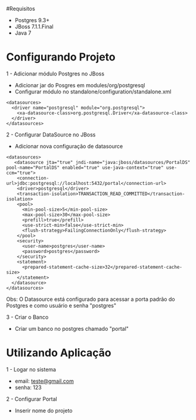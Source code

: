 #Requisitos
- Postgres 9.3+
- JBoss 7.1.1.Final
- Java 7 

# Configurando Projeto
1 - Adicionar módulo Postgres no JBoss
  - Adicionar jar do Posgres em  modules/org/postgresql
  - Configurar módulo no standalone/configuration/standalone.xml
  
  ```
  <datasources>
    <driver name="postgresql" module="org.postgresql">
      <xa-datasource-class>org.postgresql.Driver</xa-datasource-class>
    </driver>
 </datasources>
 ```

2 - Configurar DataSource no JBoss
  - Adicionar nova configuração de datasource
  
  ```
  <datasources>
     <datasource jta="true" jndi-name="java:jboss/datasources/PortalDS" pool-name="PortalDS" enabled="true" use-java-context="true" use-ccm="true">
      <connection-url>jdbc:postgresql://localhost:5432/portal</connection-url>
      <driver>postgresql</driver>
      <transaction-isolation>TRANSACTION_READ_COMMITTED</transaction-isolation>
      <pool>
        <min-pool-size>5</min-pool-size>
        <max-pool-size>30</max-pool-size>
        <prefill>true</prefill>
        <use-strict-min>false</use-strict-min>
        <flush-strategy>FailingConnectionOnly</flush-strategy>
      </pool>
      <security>
        <user-name>postgres</user-name>
        <password>postgres</password>
      </security>
      <statement>
        <prepared-statement-cache-size>32</prepared-statement-cache-size>
      </statement>
    </datasource>
 </datasources>
 ```
 Obs: O Datasource está configurado para acessar a porta padrão do Postgres e como usuário e senha "postgres"
 
3 - Criar o Banco
  - Criar um banco no postgres chamado "portal"
  
# Utilizando Aplicação

1 - Logar no sistema
- email: teste@gmail.com
- senha: 123

2 - Configurar Portal
  - Inserir nome do projeto
  
